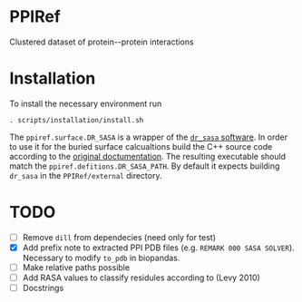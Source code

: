 # PPIRef

Clustered dataset of protein--protein interactions

# Installation

To install the necessary environment run
```
. scripts/installation/install.sh
```
The `ppiref.surface.DR_SASA` is a wrapper of the [`dr_sasa` software](https://github.com/nioroso-x3/dr_sasa_n). In order to use it for the buried surface calcualtions build the C++ source code according to the [original doctumentation](https://github.com/nioroso-x3/dr_sasa_n#compiling). The resulting executable should match the `ppiref.defitions.DR_SASA_PATH`. By default it expects building `dr_sasa` in the `PPIRef/external` directory.

# TODO

- [ ] Remove `dill` from dependecies (need only for test)
- [x] Add prefix note to extracted PPI PDB files (e.g. `REMARK 000 SASA SOLVER`). Necessary to  modify `to_pdb` in biopandas.
- [ ] Make relative paths possible
- [ ] Add RASA values to classify residules according to (Levy 2010)
- [ ] Docstrings
